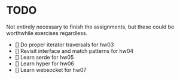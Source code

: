 # TODO

Not entirely necessary to finish the assignments, but  these could be worthwhile exercises regardless.

- [] Do proper iterator traversals for hw03
- [] Revisit interface and match patterns for hw04
- [] Learn serde for hw05
- [] Learn hyper for hw06
- [] Learn websocket for hw07